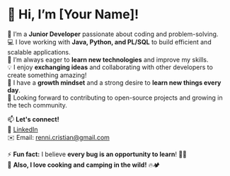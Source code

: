 # 👋 Hi, I’m [Your Name]!

👀 I’m a **Junior Developer** passionate about coding and problem-solving.  
💻 I love working with **Java, Python, and PL/SQL** to build efficient and scalable applications.  
🌱 I’m always eager to **learn new technologies** and improve my skills.  
💡 I enjoy **exchanging ideas** and collaborating with other developers to create something amazing!  
🧠 I have a **growth mindset** and a strong desire to **learn new things every day**.  
💞️ Looking forward to contributing to open-source projects and growing in the tech community.  

📫 **Let's connect!**  
🔗 [LinkedIn](www.linkedin.com/in/cristian-renni)  
✉️ Email: renni.cristian@gmail.com 

⚡ **Fun fact:** I believe **every bug is an opportunity to learn**! 🐛✨  
🍳 **Also, I love cooking and camping in the wild!** 🔥🏕️  
